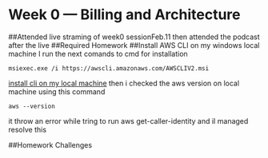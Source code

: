 # Week 0 — Billing and Architecture
##Attended live straming of week0 sessionFeb.11 then attended the podcast after the live
##Required Homework
##Install AWS CLI on my windows local machine
I run the next comands to cmd for installation
```
msiexec.exe /i https://awscli.amazonaws.com/AWSCLIV2.msi
```
[install cli on my local machine]()
then i checked the aws version on local machine using this command
```
aws --version
```
[]()
it throw an error while tring to run aws get-caller-identity
and iI managed resolve this
[]()






##Homework Challenges
